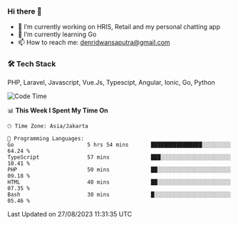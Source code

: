 ### Hi there 👋

- 🔭 I’m currently working on HRIS, Retail and my personal chatting app
- 🌱 I’m currently learning Go
- 📫 How to reach me: denridwansaputra@gmail.com


### 🛠 Tech Stack
PHP, Laravel, Javascript, Vue.Js, Typescipt, Angular, Ionic, Go, Python


<!--START_SECTION:waka-->
![Code Time](http://img.shields.io/badge/Code%20Time-3%2C630%20hrs%2051%20mins-blue)

📊 **This Week I Spent My Time On** 

```text
🕑︎ Time Zone: Asia/Jakarta

💬 Programming Languages: 
Go                       5 hrs 54 mins       ████████████████░░░░░░░░░   64.24 % 
TypeScript               57 mins             ███░░░░░░░░░░░░░░░░░░░░░░   10.41 % 
PHP                      50 mins             ██░░░░░░░░░░░░░░░░░░░░░░░   09.18 % 
HTML                     40 mins             ██░░░░░░░░░░░░░░░░░░░░░░░   07.35 % 
Bash                     30 mins             █░░░░░░░░░░░░░░░░░░░░░░░░   05.46 % 
```


 Last Updated on 27/08/2023 11:31:35 UTC
<!--END_SECTION:waka-->
